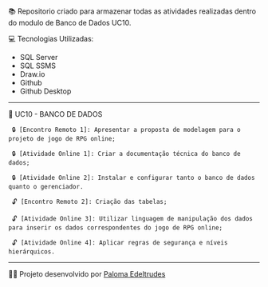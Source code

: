 📚 Repositorio criado para armazenar todas as atividades realizadas dentro do modulo de Banco de Dados UC10.

💻 Tecnologias Utilizadas:	
- SQL Server
- SQL SSMS
- Draw.io
- Github
- Github Desktop

______________________________________________________________________________________________________________________


📁 UC10 - BANCO DE DADOS

 
     🔒 [Encontro Remoto 1]: Apresentar a proposta de modelagem para o projeto de jogo de RPG online;

     🔒 [Atividade Online 1]: Criar a documentação técnica do banco de dados;  

     🔒 [Atividade Online 2]: Instalar e configurar tanto o banco de dados quanto o gerenciador.

     🔓 [Encontro Remoto 2]: Criação das tabelas;

     🔓 [Atividade Online 3]: Utilizar linguagem de manipulação dos dados para inserir os dados correspondentes do jogo de RPG online;

     🔓 [Atividade Online 4]: Aplicar regras de segurança e níveis hierárquicos.   


______________________________________________________________________________________________________________________

👩‍💻 Projeto desenvolvido por [Paloma Edeltrudes](https://github.com/palomaedeltrudes)

 
